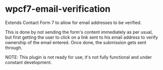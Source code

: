 wpcf7-email-verification
========================

Extends Contact Form 7 to allow for email addresses to be verified.

This is done by not sending the form's content immediately as per usual, but first getting the user to click on a link sent to his email address to verify ownership of the email entered. Once done, the submission gets sent through.

NOTE: This plugin is not ready for use; it's not fully functional and under constant development.
